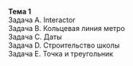 **Тема 1**  
Задача A. Interactor  
Задача B. Кольцевая линия метро  
Задача C. Даты  
Задача D. Строительство школы  
Задача E. Точка и треугольник  
